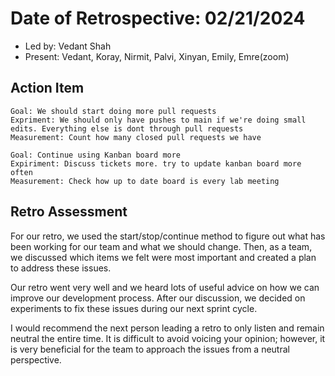 # Date of Retrospective: 02/21/2024

* Led by: Vedant Shah
* Present: Vedant, Koray, Nirmit, Palvi, Xinyan, Emily, Emre(zoom)


## Action Item
    Goal: We should start doing more pull requests
    Expriment: We should only have pushes to main if we're doing small edits. Everything else is dont through pull requests
    Measurement: Count how many closed pull requests we have

    Goal: Continue using Kanban board more
    Expiriment: Discuss tickets more. try to update kanban board more often
    Measurement: Check how up to date board is every lab meeting

## Retro Assessment
For our retro, we used the start/stop/continue method to figure out what has been working for our team and what we should change. Then, as a team, we discussed which items we felt were most important and created a plan to address these issues. 

Our retro went very well and we heard lots of useful advice on how we can improve our development process. After our discussion, we decided on experiments to fix these issues during our next sprint cycle. 

I would recommend the next person leading a retro to only listen and remain neutral the entire time. It is difficult to avoid voicing your opinion; however, it is very beneficial for the team to approach the issues from a neutral perspective.
